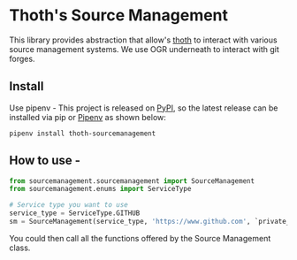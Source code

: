 # Thoth's Source Management
This library provides abstraction that allow's [thoth](https://thoth-station.ninja/) to interact with various source management systems.
We use OGR underneath to interact with git forges. 

## Install
Use pipenv - 
This project is released on
[PyPI](https://pypi.org/project/thoth-common), so the latest release can be
installed via pip or [Pipenv](https://pipenv.readthedocs.io) as shown below:

`pipenv install thoth-sourcemanagement`


## How to use - 
```python
from sourcemanagement.sourcemanagement import SourceManagement
from sourcemanagement.enums import ServiceType

# Service type you want to use
service_type = ServiceType.GITHUB
sm = SourceManagement(service_type, 'https://www.github.com', `private_token', 'username/repo_name')
```
You could then call all the functions offered by the Source Management class.